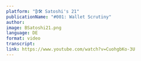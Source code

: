 ```yaml
---
platform: "₿🛠️ Satoshi's 21"
publicationName: "#001: Wallet Scrutiny"
author: 
image: BSatoshi21.png
language: DE
format: video
transcript: 
link: https://www.youtube.com/watch?v=CuohgbKo-3U
---
```

